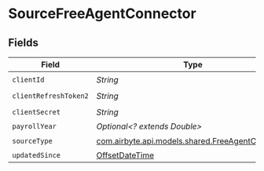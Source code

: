 # SourceFreeAgentConnector


## Fields

| Field                                                                                         | Type                                                                                          | Required                                                                                      | Description                                                                                   |
| --------------------------------------------------------------------------------------------- | --------------------------------------------------------------------------------------------- | --------------------------------------------------------------------------------------------- | --------------------------------------------------------------------------------------------- |
| `clientId`                                                                                    | *String*                                                                                      | :heavy_check_mark:                                                                            | N/A                                                                                           |
| `clientRefreshToken2`                                                                         | *String*                                                                                      | :heavy_check_mark:                                                                            | N/A                                                                                           |
| `clientSecret`                                                                                | *String*                                                                                      | :heavy_check_mark:                                                                            | N/A                                                                                           |
| `payrollYear`                                                                                 | *Optional<? extends Double>*                                                                  | :heavy_minus_sign:                                                                            | N/A                                                                                           |
| `sourceType`                                                                                  | [com.airbyte.api.models.shared.FreeAgentConnector](../../models/shared/FreeAgentConnector.md) | :heavy_check_mark:                                                                            | N/A                                                                                           |
| `updatedSince`                                                                                | [OffsetDateTime](https://docs.oracle.com/javase/8/docs/api/java/time/OffsetDateTime.html)     | :heavy_minus_sign:                                                                            | N/A                                                                                           |